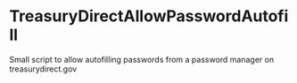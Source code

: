 # TreasuryDirectAllowPasswordAutofill
Small script to allow autofilling passwords from a password manager on treasurydirect.gov
